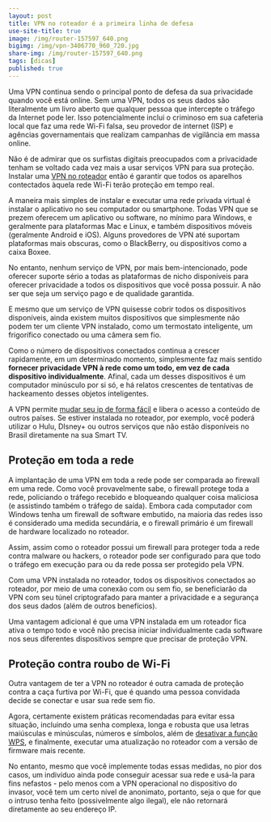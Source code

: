 ```yaml
---
layout: post
title: VPN no roteador é a primeira linha de defesa
use-site-title: true
image: /img/router-157597_640.png
bigimg: /img/vpn-3406770_960_720.jpg
share-img: /img/router-157597_640.png
tags: [dicas]
published: true
---
```


Uma VPN continua sendo o principal ponto de defesa da sua privacidade quando você está
online. Sem uma VPN, todos os seus dados são literalmente um livro aberto que qualquer
pessoa que intercepte o tráfego da Internet pode ler. Isso potencialmente inclui o criminoso em
sua cafeteria local que faz uma rede Wi-Fi falsa, seu provedor de internet (ISP) e agências
governamentais que realizam campanhas de vigilância em massa online.

Não é de admirar que os surfistas digitais preocupados com a privacidade tenham se voltado
cada vez mais a usar serviços VPN para sua proteção. Instalar uma [VPN no roteador](https://www.expressvpn.com/pt/vpn-software/vpn-router?rel=”nofollow”) então é
garantir que todos os aparelhos contectados àquela rede Wi-Fi terão proteção em tempo real.

A maneira mais simples de instalar e executar uma rede privada virtual é instalar o aplicativo no
seu computador ou smartphone. Todas VPN que se prezem oferecem um aplicativo ou
software, no mínimo para Windows, e geralmente para plataformas Mac e Linux, e também
dispositivos móveis (geralmente Android e iOS). Alguns provedores de VPN até suportam
plataformas mais obscuras, como o BlackBerry, ou dispositivos como a caixa Boxee.

No entanto, nenhum serviço de VPN, por mais bem-intencionado, pode oferecer suporte sério a
todas as plataformas de nicho disponíveis para oferecer privacidade a todos os dispositivos que
você possa possuir. A não ser que seja um serviço pago e de qualidade garantida.

E mesmo que um serviço de VPN quisesse cobrir todos os dispositivos disponíveis, ainda
existem muitos dispositivos que simplesmente não podem ter um cliente VPN instalado, como
um termostato inteligente, um frigorífico conectado ou uma câmera sem fio.

Como o número de dispositivos conectados continua a crescer rapidamente, em um
determinado momento, simplesmente faz mais sentido **fornecer privacidade VPN à rede**
**como um todo, em vez de cada dispositivo individualmente**. Afinal, cada um desses
dispositivos é um computador minúsculo por si só, e há relatos crescentes de tentativas de
hackeamento desses objetos inteligentes.

A VPN permite [mudar seu ip de forma fácil](https://boainformacao.com.br/2020/03/como-mudar-meu-ip-de-forma-facil/) e libera o acesso a conteúdo de outros países. Se
estiver instalada no roteador, por exemplo, você poderá utilizar o Hulu, DIsney+ ou outros
serviços que não estão disponíveis no Brasil diretamente na sua Smart TV.

## Proteção em toda a rede

A implantação de uma VPN em toda a rede pode ser comparada ao firewall em uma rede.
Como você provavelmente sabe, o firewall protege toda a rede, policiando o tráfego recebido e
bloqueando qualquer coisa maliciosa (e assistindo também o tráfego de saída). Embora cada
computador com Windows tenha um firewall de software embutido, na maioria das redes isso é
considerado uma medida secundária, e o firewall primário é um firewall de hardware localizado
no roteador.

Assim, assim como o roteador possui um firewall para proteger toda a rede contra malware ou
hackers, o roteador pode ser configurado para que todo o tráfego em execução para ou da rede
possa ser protegido pela VPN.

Com uma VPN instalada no roteador, todos os dispositivos conectados ao roteador, por meio
de uma conexão com ou sem fio, se beneficiarão da VPN com seu túnel criptografado para
manter a privacidade e a segurança dos seus dados (além de outros benefícios).

Uma vantagem adicional é que uma VPN instalada em um roteador fica ativa o tempo todo e
você não precisa iniciar individualmente cada software nos seus diferentes dispositivos sempre
que precisar de proteção VPN.

## Proteção contra roubo de Wi-Fi

Outra vantagem de ter a VPN no roteador é outra camada de proteção contra a caça furtiva por
Wi-Fi, que é quando uma pessoa convidada decide se conectar e usar sua rede sem fio.

Agora, certamente existem práticas recomendadas para evitar essa situação, incluindo uma
senha complexa, longa e robusta que usa letras maiúsculas e minúsculas, números e símbolos,
além de [desativar a função WPS](https://www.clubedohardware.com.br/forums/topic/1062445-seu-roteador-tem-a-fun%C3%A7%C3%A3o-wps-se-sim-mantenha-a-desativada-vulnerabilidade-em-roteadores-que-tem-wps/), e finalmente, executar uma atualização no roteador com a
versão de firmware mais recente.

No entanto, mesmo que você implemente todas essas medidas, no pior dos casos, um
indivíduo ainda pode conseguir acessar sua rede e usá-la para fins nefastos - pelo menos com
a VPN operacional no dispositivo do invasor, você tem um certo nível de anonimato, portanto,
seja o que for que o intruso tenha feito (possivelmente algo ilegal), ele não retornará
diretamente ao seu endereço IP.
